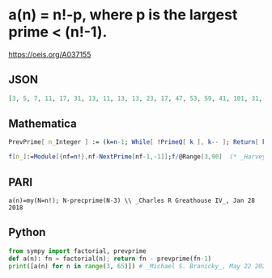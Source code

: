 # a\(n\) \= n\!\-p, where p is the largest prime < \(n\!\-1\)\.
https://oeis.org/A037155
## JSON
```JSON
[3, 5, 7, 11, 17, 31, 13, 11, 13, 13, 23, 17, 47, 53, 59, 41, 101, 31, 31, 73, 89, 73, 149, 37, 43, 101, 31, 79, 61, 163, 47, 193, 113, 127, 97, 79, 73, 83, 131, 79, 109, 109, 53, 89, 79, 103, 59, 97, 179, 67, 59, 127, 61, 461, 277, 109, 137, 139, 71, 71, 101, 359]
```
## Mathematica
```Mathematica
PrevPrime[ n_Integer ] := (k=n-1; While[ !PrimeQ[ k ], k-- ]; Return[ k ]); f[ n_Integer ] := (p = n! - 1; q = NextPrime[ p ]; Return[ p - q + 1 ]); Table[ f[ n ], {n, 3, 75} ]
```
```Mathematica
f[n_]:=Module[{nf=n!},nf-NextPrime[nf-1,-1]];f/@Range[3,90]  (* _Harvey P. Dale_, Mar 20 2011 *)
```
## PARI
```PARI
a(n)=my(N=n!); N-precprime(N-3) \\ _Charles R Greathouse IV_, Jan 28 2018
```
## Python
```Python
from sympy import factorial, prevprime
def a(n): fn = factorial(n); return fn - prevprime(fn-1)
print([a(n) for n in range(3, 65)]) # _Michael S. Branicky_, May 22 2022
```
